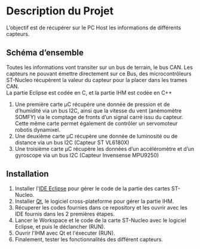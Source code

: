 # Description du Projet
L’objectif est de récupérer sur le PC Host les informations de différents capteurs.

## Schéma d’ensemble
Toutes les informations vont transiter sur un bus de terrain, le bus CAN.
Les capteurs ne pouvant émettre directement sur ce Bus, des microcontrôleurs ST-Nucleo récupèrent la valeur du capteur pour la placer dans les trames CAN.\
La partie Eclipse est codée en C, et la partie IHM est codée en C++

1. Une première carte µC récupère une donnée de pression et de d’humidité via un bus I2C, ainsi que la vitesse du vent (anémomètre SOMFY) via le comptage de fronts d’un signal carré issu du capteur. Cette même carte permet également de contrôler un servomoteur robotis dynamixel.
2. Une deuxième carte µC récupère une donnée de luminosité ou de distance via un bus I2C (Capteur ST VL6180X)
3. Une troisième carte µC récupère les données d’un accéléromètre et d’un gyroscope via un bus I2C (Capteur Invensense MPU9250)

## Installation
1. Installer l'[IDE Eclipse](https://www.eclipse.org/downloads/) pour gérer le code de la partie des cartes ST-Nucleo.
2. Installer [Qt](https://www.qt.io/download), le logiciel cross-plateforme pour gérer la partie IHM.
3. Récuperer les codes fournies dans ce repository et les ouvrir avec les IDE fournis dans les 2 premières étapes.
4. Lancer le Workspace et le code de la carte ST-Nucleo avec le logiciel Eclipse, et puis le déclancher (RUN).
5. Ouvrir l'IHM avec Qt et l'éxecuter (RUN).
6. Finalement, tester les fonctionnalités des différent capteurs.
